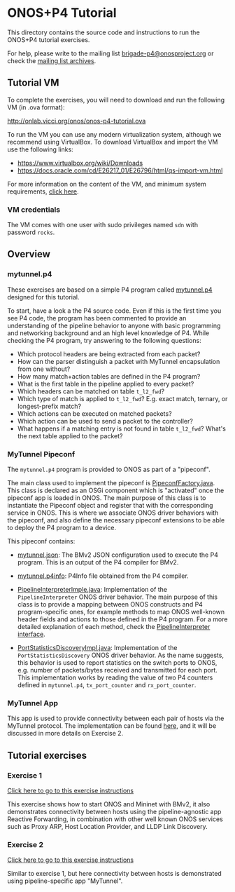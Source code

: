 # ONOS+P4 Tutorial

This directory contains the source code and instructions to run the ONOS+P4
tutorial exercises.

For help, please write to the mailing list
[brigade-p4@onosproject.org](mailto:brigade-p4@onosproject.org) or check the
[mailing list archives](https://groups.google.com/a/onosproject.org/forum/#!forum/brigade-p4).

## Tutorial VM

To complete the exercises, you will need to download and run the following VM
(in .ova format):

<http://onlab.vicci.org/onos/onos-p4-tutorial.ova>

To run the VM you can use any modern virtualization system, although we
recommend using VirtualBox. To download VirtualBox and import the VM use the
following links:

* <https://www.virtualbox.org/wiki/Downloads>
* <https://docs.oracle.com/cd/E26217_01/E26796/html/qs-import-vm.html>

For more information on the content of the VM, and minimum system requirements,
[click here](/tools/dev/p4vm/README.md).

### VM credentials

The VM comes with one user with sudo privileges named `sdn` with password `rocks`.

## Overview

### mytunnel.p4

These exercises are based on a simple P4 program called
[mytunnel.p4](./pipeconf/src/main/resources/mytunnel.p4) designed for this
tutorial.

To start, have a look a the P4 source code. Even if this is the first time you
see P4 code, the program has been commented to provide an understanding of the
pipeline behavior to anyone with basic programming and networking background
and an high level knowledge of P4. While checking the P4 program, try answering
to the following questions:

* Which protocol headers are being extracted from each packet?
* How can the parser distinguish a packet with MyTunnel encapsulation from one
    without? 
* How many match+action tables are defined in the P4 program?
* What is the first table in the pipeline applied to every packet?
* Which headers can be matched on table `t_l2_fwd`?
* Which type of match is applied to `t_l2_fwd`? E.g. exact match, ternary, or
    longest-prefix match?
* Which actions can be executed on matched packets?
* Which action can be used to send a packet to the controller?
* What happens if a matching entry is not found in table `t_l2_fwd`? What's the
    next table applied to the packet?

### MyTunnel Pipeconf

The `mytunnel.p4` program is provided to ONOS as part of a "pipeconf".

The main class used to implement the pipeconf is
[PipeconfFactory.java](./pipeconf/src/main/java/org/onosproject/p4tutorial/pipeconf/PipeconfFactory.java).
This class is declared as an OSGi component which is "activated" once the
pipeconf app is loaded in ONOS. The main purpose of this class is to
instantiate the Pipeconf object and register that with the corresponding service
in ONOS. This is where we associate ONOS driver behaviors with the pipeconf, and
also define the necessary pipeconf extensions to be able to deploy the P4
program to a device.

This pipeconf contains:
 
* [mytunnel.json](/apps/p4-tutorial/pipeconf/src/main/resources/mytunnel.json): 
The BMv2 JSON configuration used to execute the P4 program. This is an output of
the P4 compiler for BMv2.

* [mytunnel.p4info](/apps/p4-tutorial/pipeconf/src/main/resources/mytunnel.p4info):
P4Info file obtained from the P4 compiler.

* [PipelineInterpreterImple.java](./pipeconf/src/main/java/org/onosproject/p4tutorial/pipeconf/PipelineInterpreterImpl.java):
Implementation of the `PipelineInterpreter` ONOS driver behavior. The main
purpose of this class is to provide a mapping between ONOS constructs and P4
program-specific ones, for example methods to map ONOS well-known header fields
and actions to those defined in the P4 program. For a more detailed explanation
of each method, check the
[PipelineInterpreter interface](./core/api/src/main/java/org/onosproject/net/pi/model/PiPipelineInterpreter.java).

* [PortStatisticsDiscoveryImpl.java](./pipeconf/src/main/java/org/onosproject/p4tutorial/pipeconf/PipelineInterpreterImpl.java):
Implementation of the `PortStatisticsDiscovery` ONOS driver behavior. As the
name suggests, this behavior is used to report statistics on the switch ports to
ONOS, e.g. number of packets/bytes received and transmitted for each port. This
implementation works by reading the value of two P4 counters defined in
`mytunnel.p4`, `tx_port_counter` and `rx_port_counter`.

### MyTunnel App

This app is used to provide connectivity between each pair of hosts via
the MyTunnel protocol. The implementation can be found
[here](./mytunnel/src/main/java/org/onosproject/p4tutorial/mytunnel/MyTunnelApp.java),
and it will be discussed in more details on Exercise 2.

## Tutorial exercises

### Exercise 1

[Click here to go to this exercise instructions](./exercise-1.md)

This exercise shows how to start ONOS and Mininet with BMv2, it also
demonstrates connectivity between hosts using the pipeline-agnostic app
Reactive Forwarding, in combination with other well known ONOS services such as
Proxy ARP, Host Location Provider, and LLDP Link Discovery.

### Exercise 2

[Click here to go to this exercise instructions](./exercise-2.md)

Similar to exercise 1, but here connectivity between hosts is demonstrated using
pipeline-specific app "MyTunnel".
